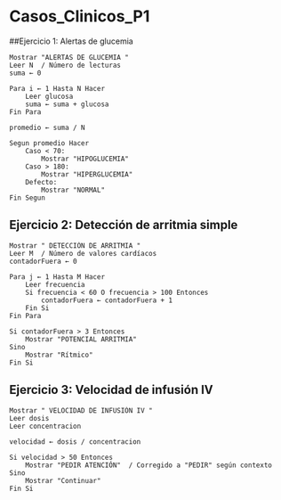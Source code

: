 # Casos_Clinicos_P1

##Ejercicio 1: Alertas de glucemia
   
    Mostrar "ALERTAS DE GLUCEMIA "
    Leer N  / Número de lecturas
    suma ← 0
    
    Para i ← 1 Hasta N Hacer
        Leer glucosa  
        suma ← suma + glucosa
    Fin Para
    
    promedio ← suma / N
    
    Segun promedio Hacer
        Caso < 70:
            Mostrar "HIPOGLUCEMIA"
        Caso > 180:
            Mostrar "HIPERGLUCEMIA"
        Defecto:
            Mostrar "NORMAL"
    Fin Segun
## Ejercicio 2: Detección de arritmia simple
    Mostrar " DETECCIÓN DE ARRITMIA "
    Leer M  / Número de valores cardíacos
    contadorFuera ← 0
    
    Para j ← 1 Hasta M Hacer
        Leer frecuencia  
        Si frecuencia < 60 O frecuencia > 100 Entonces
            contadorFuera ← contadorFuera + 1
        Fin Si
    Fin Para
    
    Si contadorFuera > 3 Entonces
        Mostrar "POTENCIAL ARRITMIA"
    Sino
        Mostrar "Rítmico"
    Fin Si
## Ejercicio 3: Velocidad de infusión IV
    Mostrar " VELOCIDAD DE INFUSIÓN IV "
    Leer dosis         
    Leer concentracion 
    
    velocidad ← dosis / concentracion  
    
    Si velocidad > 50 Entonces
        Mostrar "PEDIR ATENCIÓN"  / Corregido a "PEDIR" según contexto
    Sino
        Mostrar "Continuar"
    Fin Si
